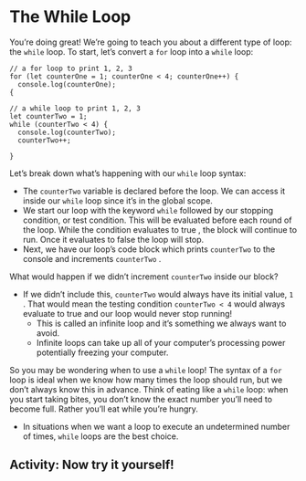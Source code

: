 # The While Loop

You’re doing great! We’re going to teach you about a different type of loop: the ```while``` loop. To start, let’s convert a ```for``` loop into a ```while``` loop:

```
// a for loop to print 1, 2, 3
for (let counterOne = 1; counterOne < 4; counterOne++) {
  console.log(counterOne);
{

// a while loop to print 1, 2, 3
let counterTwo = 1;
while (counterTwo < 4) {
  console.log(counterTwo);
  counterTwo++;

}
```
Let’s break down what’s happening with our ```while``` loop syntax:

  - The ```counterTwo``` variable is declared before the loop. We can access it inside our ```while``` loop since it’s in the
global scope.
  - We start our loop with the keyword ```while``` followed by our stopping condition, or test condition. This will be
evaluated before each round of the loop. While the condition evaluates to true , the block will continue to run.
Once it evaluates to false the loop will stop.
  - Next, we have our loop’s code block which prints ```counterTwo``` to the console and increments ```counterTwo``` .

What would happen if we didn’t increment ```counterTwo``` inside our block? 
  - If we didn’t include this, ```counterTwo``` would always have its initial value, ```1``` . That would mean the testing condition ```counterTwo < 4``` would always evaluate to true and our loop would never stop running! 
    - This is called an infinite loop and it’s something we always want to avoid. 
    - Infinite loops can take up all of your computer’s processing power potentially freezing your computer.

So you may be wondering when to use a ```while``` loop! The syntax of a ```for``` loop is ideal when we know how many times the loop should run, but we don’t always know this in advance. Think of eating like a ```while``` loop: when you
start taking bites, you don’t know the exact number you’ll need to become full. Rather you’ll eat while you’re hungry.
  - In situations when we want a loop to execute an undetermined number of times, ```while``` loops are the best choice.




## Activity: Now try it yourself!

